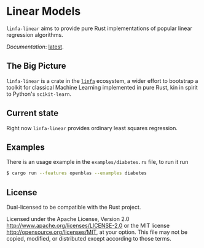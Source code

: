 # Linear Models

`linfa-linear` aims to provide pure Rust implementations of 
popular linear regression algorithms. 

_Documentation_: [latest](https://docs.rs/linfa-linear).

## The Big Picture

`linfa-linear` is a crate in the [`linfa`](https://crates.io/crates/linfa) 
ecosystem, a wider effort to bootstrap a toolkit for classical 
Machine Learning implemented in pure Rust, kin in spirit to 
Python's `scikit-learn`.

## Current state

Right now `linfa-linear` provides ordinary least squares regression.

## Examples

There is an usage example in the `examples/diabetes.rs` file, to run it
run

```bash
$ cargo run --features openblas --examples diabetes
```

## License
Dual-licensed to be compatible with the Rust project.

Licensed under the Apache License, Version 2.0 http://www.apache.org/licenses/LICENSE-2.0 or the MIT license http://opensource.org/licenses/MIT, at your option. This file may not be copied, modified, or distributed except according to those terms.
